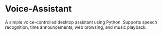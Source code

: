 # Voice-Assistant
A simple voice-controlled desktop assistant using Python. Supports speech recognition, time announcements, web browsing, and music playback.
